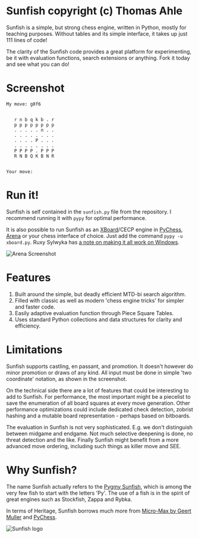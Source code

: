 Sunfish copyright (c) Thomas Ahle
=======
Sunfish is a simple, but strong chess engine, written in Python, mostly for teaching purposes. Without tables and its simple interface, it takes up just 111 lines of code!

The clarity of the Sunfish code provides a great platform for experimenting, be it with evaluation functions, search extensions or anything. Fork it today and see what you can do!

Screenshot
==========

    My move: g8f6
                      
                       
       r n b q k b . r 
       p p p p p p p p 
       . . . . . n . . 
       . . . . . . . . 
       . . . . P . . . 
       . . . . . . . . 
       P P P P . P P P 
       R N B Q K B N R 
                       
                        
    Your move: 


Run it!
=======
Sunfish is self contained in the `sunfish.py` file from the repository. I recommend running it with `pypy` for optimal performance.

It is also possible to run Sunfish as an [XBoard](http://www.gnu.org/software/xboard/)/CECP engine in [PyChess](http://pychess.org), [Arena](http://www.playwitharena.com) or your chess interface of choice. Just add the command `pypy -u xboard.py`. Ruxy Sylwyka has [a note on making it all work on Windows](http://www.talkchess.com/forum/viewtopic.php?topic_view=threads&p=560462).

![Arena Screenshot](http://s29.postimg.org/89gnk99d3/Clipboard01.png)

Features
===========
1. Built around the simple, but deadly efficient MTD-bi search algorithm.
2. Filled with classic as well as modern 'chess engine tricks' for simpler and faster code.
3. Easily adaptive evaluation function through Piece Square Tables.
4. Uses standard Python collections and data structures for clarity and efficiency.

Limitations
===========
Sunfish supports castling, en passant, and promotion. It doesn't however do minor promotion or draws of any kind. All input must be done in simple 'two coordinate' notation, as shown in the screenshot.

On the technical side there are a lot of features that could be interesting to add to Sunfish. For performance, the most important might be a piecelist to save the enumeration of all board squares at every move generation. Other performance optimizations could include dedicated check detection, zobrist hashing and a mutable board representation - perhaps based on bitboards.

The evaluation in Sunfish is not very sophisticated. E.g. we don't distinguish between midgame and endgame. Not much selective deepening is done, no threat detection and the like. Finally Sunfish might benefit from a more advanced move ordering, including such things as killer move and SEE.

Why Sunfish?
============
The name Sunfish actually refers to the [Pygmy Sunfish](http://en.wikipedia.org/wiki/Pygmy_sunfish), which is among the very few fish to start with the letters 'Py'. The use of a fish is in the spirit of great engines such as Stockfish, Zappa and Rybka.

In terms of Heritage, Sunfish borrows much more from [Micro-Max by Geert Muller](http://home.hccnet.nl/h.g.muller/max-src2.html) and [PyChess](http://pychess.org).

![Sunfish logo](https://raw.github.com/thomasahle/sunfish/master/logo/sunfish_large.png)
